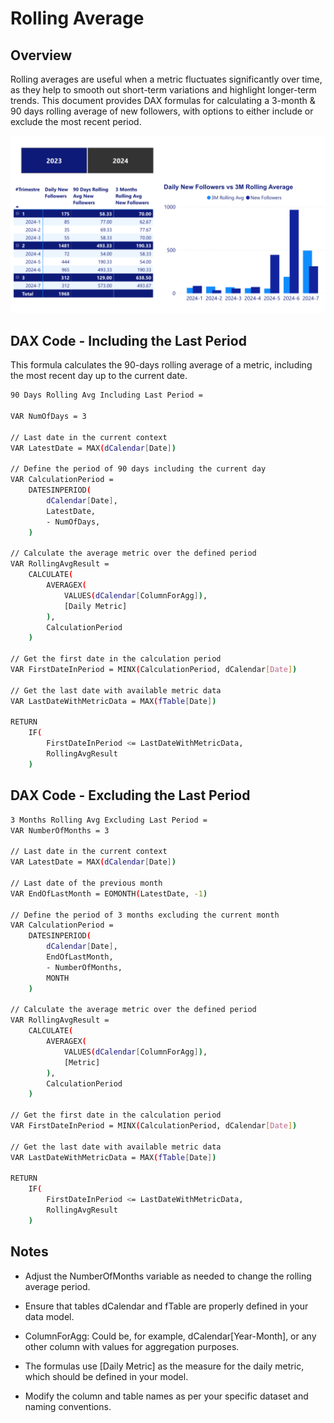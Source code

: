 
# Rolling Average

## Overview

Rolling averages are useful when a metric fluctuates significantly over time, as they help to smooth out short-term variations and highlight longer-term trends. This document provides DAX formulas for calculating a 3-month & 90 days rolling average of new followers, with options to either include or exclude the most recent period.

![Rolling Average Visuas](./images/DAX4.png)

## DAX Code - Including the Last Period 

This formula calculates the 90-days rolling average of a metric, including the most recent day up to the current date.

```bash
90 Days Rolling Avg Including Last Period = 

VAR NumOfDays = 3

// Last date in the current context
VAR LatestDate = MAX(dCalendar[Date])

// Define the period of 90 days including the current day
VAR CalculationPeriod =
    DATESINPERIOD(
        dCalendar[Date], 
        LatestDate, 
        - NumOfDays, 
    )

// Calculate the average metric over the defined period
VAR RollingAvgResult =
    CALCULATE(
        AVERAGEX(
            VALUES(dCalendar[ColumnForAgg]),
            [Daily Metric]
        ),
        CalculationPeriod
    )

// Get the first date in the calculation period
VAR FirstDateInPeriod = MINX(CalculationPeriod, dCalendar[Date])

// Get the last date with available metric data
VAR LastDateWithMetricData = MAX(fTable[Date])

RETURN
    IF(
        FirstDateInPeriod <= LastDateWithMetricData, 
        RollingAvgResult
    )

```
    
## DAX Code - Excluding the Last Period 
```bash
3 Months Rolling Avg Excluding Last Period = 
VAR NumberOfMonths = 3

// Last date in the current context
VAR LatestDate = MAX(dCalendar[Date])

// Last date of the previous month
VAR EndOfLastMonth = EOMONTH(LatestDate, -1)

// Define the period of 3 months excluding the current month
VAR CalculationPeriod =
    DATESINPERIOD(
        dCalendar[Date], 
        EndOfLastMonth, 
        - NumberOfMonths, 
        MONTH
    )

// Calculate the average metric over the defined period
VAR RollingAvgResult =
    CALCULATE(
        AVERAGEX(
            VALUES(dCalendar[ColumnForAgg]),
            [Metric]
        ),
        CalculationPeriod
    )

// Get the first date in the calculation period
VAR FirstDateInPeriod = MINX(CalculationPeriod, dCalendar[Date])

// Get the last date with available metric data
VAR LastDateWithMetricData = MAX(fTable[Date])

RETURN
    IF(
        FirstDateInPeriod <= LastDateWithMetricData, 
        RollingAvgResult
    )


```

## Notes
- Adjust the NumberOfMonths variable as needed to change the rolling average period.

- Ensure that tables dCalendar and fTable are properly defined in your data model.

- ColumnForAgg: Could be, for example, dCalendar[Year-Month], or any other column with values for aggregation purposes. 

- The formulas use [Daily Metric] as the measure for the daily metric, which should be defined in your model.

- Modify the column and table names as per your specific dataset and naming conventions.
